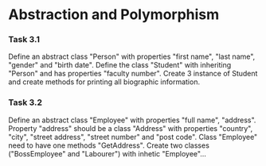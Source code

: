 # Abstraction and Polymorphism

### Task 3.1
Define an abstract class "Person" with properties "first name", "last name", "gender" and "birth date". Define the class "Student" with inheriting "Person" and has properties "faculty number". Create 3 instance of Student and create methods for printing all biographic information.

### Task 3.2
Define an abstract class "Employee" with properties "full name", "address". Property "address" should be a class "Address" with properties "country", "city", "street address", "street number" and "post code". Class "Employee" need to have one methods "GetAddress". Create two classes ("BossEmployee" and "Labourer") with inhetic "Employee"...
